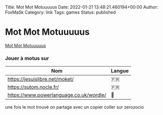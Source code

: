 Title: Mot Mot Motuuuuus
Date: 2022-01-21 13:48:21.460194+00:00
Author: FoxMaSk 
Category: link
Tags: games
Status: published





# Mot Mot Motuuuuus

[Mot Mot Motuuuuus](None)

### Jouer à motus sur

| Nom                                                        | Langue |
| --------------------------------------------------- | ----- | 
| https://jesuislibre.net/moket/  | 🇫🇷  | 
| https://sutom.nocle.fr/   | 🇫🇷            |
| https://www.powerlanguage.co.uk/wordle/ | 🏴󠁧󠁢󠁥󠁮󠁧󠁿 |

une fois le mot trouvé on partage avec un copier coller sur zerozocio